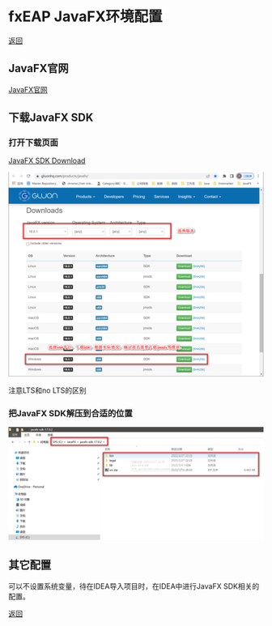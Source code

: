# fxEAP JavaFX环境配置

[返回](../../README.md)

## JavaFX官网

[JavaFX官网](https://openjfx.io/)



## 下载JavaFX SDK

### 打开下载页面

[JavaFX SDK Download](https://gluonhq.com/products/javafx/)

![JavaFX SDK](javafx01.png)

注意LTS和no LTS的区别

### 把JavaFX SDK解压到合适的位置

![JavaFX SDK](javafx02.png)

## 其它配置

可以不设置系统变量，待在IDEA导入项目时，在IDEA中进行JavaFX SDK相关的配置。



[返回](../../README.md)
